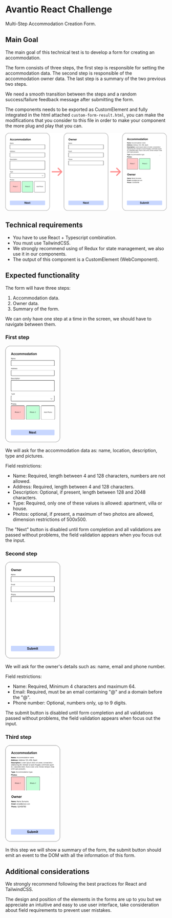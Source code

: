 # Avantio React Challenge
Multi-Step Accommodation Creation Form.

## Main Goal
The main goal of this technical test is to develop a form for creating an accommodation.

The form consists of three steps, the first step is responsible for setting the accommodation data. The second step is responsible of the accommodation owner data. The last step is a summary of the two previous two steps.

We need a smooth transition between the steps and a random success/failure feedback message after submitting the form.

The components needs to be exported as CustomElement and fully integrated in the html attached `custom-form-result.html`, you can make the modifications that you consider to this file in order to make your component the more plug and play that you can.

![atrends](./doc/assets/form.png)

## Technical requirements
- You have to use React + Typescript combination.
- You must use TailwindCSS.
- We strongly recommend using of Redux for state management, we also use it in our components.
- The output of this component is a CustomElement (WebComponent).

## Expected functionality
The form will have three steps:
1. Accommodation data.
2. Owner data.
3. Summary of the form.

We can only have one step at a time in the screen, we should have to navigate between them.

### First step
<img src="./doc/assets/step-1.png"  height="300">

We will ask for the accommodation data as: name, location, description, type and pictures.

Field restrictions:
- Name: Required, length between 4 and 128 characters, numbers are not allowed.
- Address: Required, length between 4 and 128 characters.
- Description: Optional, if present, length between 128 and 2048 characters.
- Type: Required, only one of these values is allowed: apartment, villa or house.
- Photos: optional, if present, a maximum of two photos are allowed, dimension restrictions of 500x500.

The "Next" button is disabled until form completion and all validations are passed without problems, the field validation appears when you focus out the input.

### Second step
<img src="./doc/assets/step-2.png"  height="300">

We will ask for the owner's details such as: name, email and phone number.

Field restrictions:
- Name: Required, Minimum 4 characters and maximum 64.
- Email: Required, must be an email containing "@" and a domain before the "@".
- Phone number: Optional, numbers only, up to 9 digits.

The submit button is disabled until form completion and all validations passed without problems, the field validation appears when focus out the input.

### Third step
<img src="./doc/assets/step-3.png"  height="300">

In this step we will show a summary of the form, the submit button should emit an event to the DOM with all the information of this form.

## Additional considerations
We strongly recommend following the best practices for React and TailwindCSS.

The design and position of the elements in the forms are up to you but we appreciate an intuitive and easy to use user interface, take consideration about field requirements to prevent user mistakes.